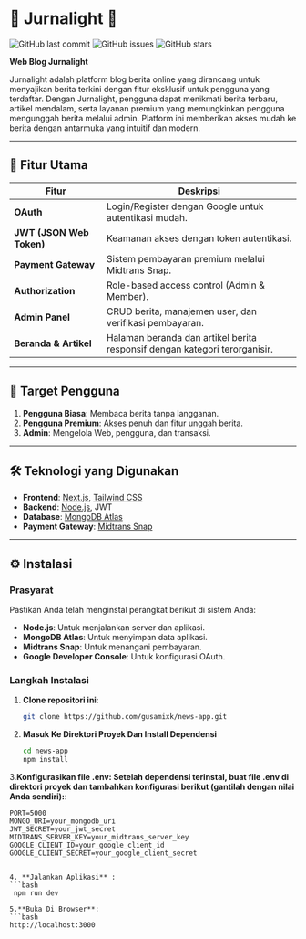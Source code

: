 # 🌟 Jurnalight 🌟

![GitHub last commit](https://img.shields.io/github/last-commit/gusamixk/news-app)
![GitHub issues](https://img.shields.io/github/issues/gusamixk/news-app)
![GitHub stars](https://img.shields.io/github/stars/gusamixk/news-app?style=social)

**Web Blog Jurnalight**

Jurnalight adalah platform blog berita online yang dirancang untuk menyajikan berita terkini dengan fitur eksklusif untuk pengguna yang terdaftar. Dengan Jurnalight, pengguna dapat menikmati berita terbaru, artikel mendalam, serta layanan premium yang memungkinkan pengguna mengunggah berita melalui admin. Platform ini memberikan akses mudah ke berita dengan antarmuka yang intuitif dan modern.

---

## 🚀 Fitur Utama

| Fitur                     | Deskripsi                                                                                 |
|---------------------------|-------------------------------------------------------------------------------------------|
| **OAuth**                 | Login/Register dengan Google untuk autentikasi mudah.                                     |
| **JWT (JSON Web Token)**  | Keamanan akses dengan token autentikasi.                                                 |
| **Payment Gateway**       | Sistem pembayaran premium melalui Midtrans Snap.                                         |
| **Authorization**         | Role-based access control (Admin & Member).                                              |
| **Admin Panel**           | CRUD berita, manajemen user, dan verifikasi pembayaran.                              |
| **Beranda & Artikel**     | Halaman beranda dan artikel berita responsif dengan kategori terorganisir.               |

---

## 🎯 Target Pengguna

1. **Pengguna Biasa**: Membaca berita tanpa langganan.
2. **Pengguna Premium**: Akses penuh dan fitur unggah berita.
3. **Admin**: Mengelola Web, pengguna, dan transaksi.

---

## 🛠️ Teknologi yang Digunakan

- **Frontend**: [Next.js](https://nextjs.org/), [Tailwind CSS](https://tailwindcss.com/)
- **Backend**: [Node.js](https://nodejs.org/), JWT
- **Database**: [MongoDB Atlas](https://www.mongodb.com/cloud/atlas)
- **Payment Gateway**: [Midtrans Snap](https://midtrans.com/id/snap)

---

## ⚙️ Instalasi

### Prasyarat
Pastikan Anda telah menginstal perangkat berikut di sistem Anda:
- **Node.js**: Untuk menjalankan server dan aplikasi.
- **MongoDB Atlas**: Untuk menyimpan data aplikasi.
- **Midtrans Snap**: Untuk menangani pembayaran.
- **Google Developer Console**: Untuk konfigurasi OAuth.

### Langkah Instalasi

1. **Clone repositori ini**:
   ```bash
   git clone https://github.com/gusamixk/news-app.git
2. **Masuk Ke Direktori Proyek Dan Install Dependensi**
   ```bash
   cd news-app
   npm install

3.**Konfigurasikan file .env: Setelah dependensi terinstal, buat file .env di direktori proyek dan tambahkan konfigurasi berikut (gantilah dengan nilai Anda sendiri):**:
   ```env
   PORT=5000
   MONGO_URI=your_mongodb_uri
   JWT_SECRET=your_jwt_secret
   MIDTRANS_SERVER_KEY=your_midtrans_server_key
   GOOGLE_CLIENT_ID=your_google_client_id
   GOOGLE_CLIENT_SECRET=your_google_client_secret


4. **Jalankan Aplikasi** :
   ```bash
    npm run dev

5.**Buka Di Browser**:
   ```bash
   http://localhost:3000





